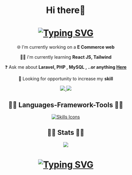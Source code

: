 <h1 align="center">Hi there👋</h1>
<h1 align="center">
 <a href="https://git.io/typing-svg"><img src="https://readme-typing-svg.demolab.com?font=Fira+Code&duration=4000&pause=500&color=0BF71D&center=true&width=435&lines=I'm+Rasyid+Bomantoro;a+passionate+web+developer" alt="Typing SVG" /></a>
</h1>
<div align="center">
  
  🌐 I'm currently working on a **E Commerce web**
  
  👨‍💻 i'm currently learning  **React JS, Tailwind**

  ❓ Ask me about **Laravel, PHP , MySQL , ..or anything <a href="https://www.instagram.com/rasyidbsp? 
  igsh=MWpnY2M0ZmUxdjd3eQ== ">Here</a>** 
  
  👀 Looking for opportunity to increase my **skill**
</div>

<div align="center">
 <a href="https://www.linkedin.com/in/rasyid-bomantoro? 
    utm_source=share&utm_campaign=share_via&utm_content=profile&utm_medium=android_app ">
      <img src="https://img.shields.io/badge/LinkedIn-0077B5?style=for-the-badge&logo=linkedin&logoColor=whit">
 </a>
 <a href="https://www.instagram.com/rasyidbsp?igsh=MWpnY2M0ZmUxdjd3eQ==">
   <img src="https://img.shields.io/badge/Instagram-E4405F?style=for-the-badge&logo=instagram&logoColor=white">
 </a>
</div>

<h2 align="center">
  👨‍💻 Languages-Framework-Tools 👨‍💻
</h2>

<div align="center">
  <a href="https://skillicons.dev">
    <img src="https://skillicons.dev/icons?i=html,css,js,figma,bootstrap,laravel,jquery,php,mysql,vscode&perline=6" alt="Skills Icons"/>
  </a>
</div>

<h2 align="center">
 👨‍💻 Stats 👨‍💻
</h2>

<div align="center">
<img src="https://github-readme-stats.vercel.app/api?username=RasyidDevs&show_icons=true&theme=merko">
</div>

<h1 align="center">
<a href="https://git.io/typing-svg">
 <img src="https://readme-typing-svg.demolab.com?font=Fira+Code&duration=4000&pause=700&color=0BF71D&center=true&vCenter=true&width=435&lines=Thank+you+for+visiting!;Follow+me+on+social+media" alt="Typing SVG" />
</a>
</h1>




